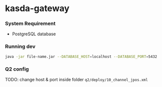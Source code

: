 # kasda-gateway

### System Requirement

- PostgreSQL database

### Running dev

```bash
java -jar file-name.jar --DATABASE_HOST=localhost --DATABASE_PORT=5432 --DATABASE_NAME=your-db-name DATABASE_USER=your-db-user --DATABASE_PASSWORD=your-db-pass
```
### Q2 config

TODO: change host & port inside folder `q2/deploy/10_channel_jpos.xml`

```conf

```
